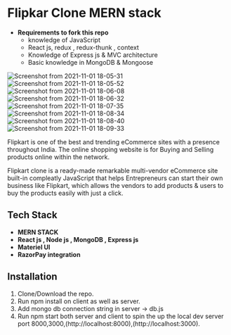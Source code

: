 # Flipkar Clone MERN stack

- **Requirements to fork this repo**
  - knowledge of JavaScript
  - React js, redux , redux-thunk , context
  - Knowledge of Express js & MVC architecture
  - Basic knowledge in MongoDB & Mongoose

![Screenshot from 2021-11-01 18-05-31](https://user-images.githubusercontent.com/91063960/139678469-c631005a-9c20-4321-8022-24f4573427b7.png)
![Screenshot from 2021-11-01 18-05-52](https://user-images.githubusercontent.com/91063960/139678483-ca95e74e-44a5-422c-9cac-4bfe463215ef.png)
![Screenshot from 2021-11-01 18-06-08](https://user-images.githubusercontent.com/91063960/139678489-03130e57-7e0b-4bb0-96f6-f4ec85b8efbe.png)
![Screenshot from 2021-11-01 18-06-32](https://user-images.githubusercontent.com/91063960/139678548-e58c550e-51c5-4695-a0c3-d6563737548a.png)
![Screenshot from 2021-11-01 18-07-35](https://user-images.githubusercontent.com/91063960/139678663-177aedd5-e622-4441-871b-e0af7be1e363.png)
![Screenshot from 2021-11-01 18-08-34](https://user-images.githubusercontent.com/91063960/139678729-432bb265-9d98-4a2d-8c27-d66eb2f09b26.png)
![Screenshot from 2021-11-01 18-08-40](https://user-images.githubusercontent.com/91063960/139678735-0ac4e3e8-591d-4652-8965-22c830fa94db.png)
![Screenshot from 2021-11-01 18-09-33](https://user-images.githubusercontent.com/91063960/139678737-8d069f75-9d7f-44ff-8e37-4be34ebc95cd.png)

Flipkart is one of the best and trending eCommerce sites with a presence throughout India. The online shopping website is for Buying and Selling products online within the network.

Flipkart clone is a ready-made remarkable multi-vendor eCommerce site built-in compleatly JavaScript that helps Entrepreneurs can start their own business like Flipkart, which allows the vendors to add products & users to buy the products easily with just a click.

## Tech Stack

- **MERN STACK**
- **React js , Node js , MongoDB , Express js**
- **Materiel UI**
- **RazorPay integration**

## Installation

1. Clone/Download the repo.
2. Run npm install on client as well as server.
3. Add mongo db connection string in server -> db.js
4. Run npm start both server and client to spin the up the local dev server port 8000,3000,(http://localhost:8000),(http://localhost:3000).
